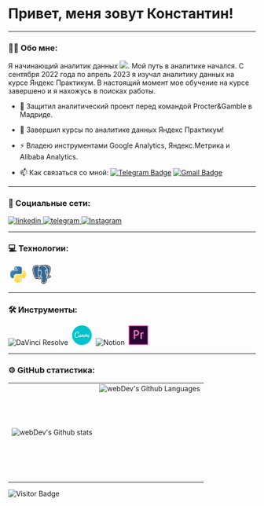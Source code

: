 
# Привет, меня зовут Константин!

---

### :man_technologist: Обо мне:

Я начинающий аналитик данных <img src="https://media.giphy.com/media/WUlplcMpOCEmTGBtBW/giphy.gif" width="30px">. Мой путь в аналитике начался. С сентября 2022 года по апрель 2023 я изучал аналитику данных на курсе Яндекс Практикум. В настоящий момент мое обучение на курсе завершено и я нахожусь в поисках работы.

- :telescope: Защитил аналитический проект перед командой Procter&Gamble в Мадриде.

- :seedling: Завершил курсы по аналитике данных Яндекс Практикум!

- :zap: Владею инструментами Google Analytics, Яндекс.Метрика и Alibaba Analytics.

- :mailbox: Как связаться со мной: [![Telegram Badge](https://img.shields.io/badge/-Telegram-blue?style=flat&logo=Telegram&logoColor=white)](https://t.me/koi_l) [![Gmail Badge](https://img.shields.io/badge/-Gmail-red?style=flat&logo=Gmail&logoColor=white)](mailto:koil9656@gmail.com)

---

### 🤝 Социальные сети:

  <div id="badges">
    <a href="https://www.linkedin.com/in/konstantin-ilin-8a0a81165/" target="_blank">
      <img src="https://cdn-icons-png.flaticon.com/512/2504/2504799.png" width="40" height="40" alt="linkedin" />
    </a>
    <a href="https://t.me/koi_l" target="_blank">
      <img src="https://cdn-icons-png.flaticon.com/512/2111/2111646.png" width="40" height="40" alt="telegram" />
    </a>
    <a href="https://www.instagram.com/k_ilin_" target="_blank">
      <img src="https://images.app.goo.gl/EsN6pDBbmciDysMu6" width="40" height="40" alt="Instagram"/>
    </a>
  </div>

---

### 💻 Технологии:

<div>
  <img src="https://github.com/devicons/devicon/blob/master/icons/python/python-original.svg" title="Python" alt="python" width="40" height="40"/>&nbsp
  <img src="https://github.com/devicons/devicon/blob/master/icons/postgresql/postgresql-original.svg" title="PostgreSQL" alt="postgresql" width="40" height="40"/>&nbsp
  

---

### 🛠 Инструменты:

<div>
  <img src="https://upload.wikimedia.org/wikipedia/commons/9/90/DaVinci_Resolve_17_logo.svg" title="DaVinci Resolve" alt="DaVinci Resolve" width="40" height="40"/>&nbsp;
  <img src="https://github.com/devicons/devicon/blob/master/icons/canva/canva-original.svg" title="canva" alt="canva" width="40" height="40"/>&nbsp;
  <img src="https://upload.wikimedia.org/wikipedia/commons/e/e9/Notion-logo.svg" title="Notion" alt="Notion" width="40" height="40"/>&nbsp;
  <img src="https://github.com/devicons/devicon/blob/master/icons/premierepro/premierepro-original.svg" title="PremierePro" alt="premierepro" width="40" height="40"/>&nbsp;
</div>

---

<!-- ### 💻 Пройденные курсы:

| Курсы                                                           | Дата              |
| ----------------------------------------------------------------| :---------------: |
| practicum.yandex/Факультет Веб разработки                       | 09/2022 - 04/2023 |

--- -->


### ⚙️ GitHub статистика:

<table>
  <tr>
    <td>
      <img align="left" src="http://github-readme-streak-stats.herokuapp.com?user=Konstantlen&theme=dark&background=000000" alt="webDev's Github stats" />
    </td>
    <td>
      <img height="195px" align="right" alt="webDev's Github Languages" src="https://github-readme-stats-sigma-five.vercel.app/api/top-langs/?username=Konstantlen&layout=compact&theme=vision-friendly-dark" />
    </td>
  </tr>
</table>

![Visitor Badge](https://visitor-badge.laobi.icu/badge?page_id=konstantlen)
